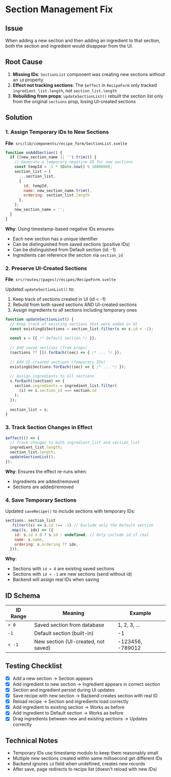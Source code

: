 # Section Management Fix

## Issue
When adding a new section and then adding an ingredient to that section, both the section and ingredient would disappear from the UI.

## Root Cause
1. **Missing IDs**: `SectionList` component was creating new sections without an `id` property
2. **Effect not tracking sections**: The `$effect` in `RecipeForm` only tracked `ingredient_list.length`, not `section_list.length`
3. **Rebuilding from props**: `updateSectionList()` rebuilt the section list only from the original `sections` prop, losing UI-created sections

## Solution

### 1. Assign Temporary IDs to New Sections
**File**: `src/lib/components/recipe_form/SectionList.svelte`

```javascript
function onAddSection() {
  if ((new_section_name || '').trim()) {
    // Generate a temporary negative ID for new sections
    const tempId = -1 * (Date.now() % 1000000);
    section_list = [
      ...section_list,
      { 
        id: tempId,
        name: new_section_name.trim(), 
        ordering: section_list.length 
      },
    ];
    new_section_name = '';
  }
}
```

**Why**: Using timestamp-based negative IDs ensures:
- Each new section has a unique identifier
- Can be distinguished from saved sections (positive IDs)
- Can be distinguished from Default section (id: -1)
- Ingredients can reference the section via `section_id`

### 2. Preserve UI-Created Sections
**File**: `src/routes/(pages)/recipes/RecipeForm.svelte`

Updated `updateSectionList()` to:
1. Keep track of sections created in UI (id < -1)
2. Rebuild from both saved sections AND UI-created sections
3. Assign ingredients to all sections including temporary ones

```javascript
function updateSectionList() {
  // Keep track of existing sections that were added in UI
  const existingUiSections = section_list.filter(s => s.id < -1);
  
  const s = [{ /* Default section */ }];
  
  // Add saved sections (from props)
  (sections ?? []).forEach((sec) => { /* ... */ });
  
  // Add UI-created sections (temporary IDs)
  existingUiSections.forEach((sec) => { /* ... */ });
  
  // Assign ingredients to all sections
  s.forEach((section) => {
    section.ingredients = ingredient_list.filter(
      (i) => i.section_id === section.id
    );
  });
  
  section_list = s;
}
```

### 3. Track Section Changes in Effect
```javascript
$effect(() => {
  // Track changes to both ingredient_list and section_list
  ingredient_list.length;
  section_list.length;
  updateSectionList();
});
```

**Why**: Ensures the effect re-runs when:
- Ingredients are added/removed
- Sections are added/removed

### 4. Save Temporary Sections
Updated `saveRecipe()` to include sections with temporary IDs:

```javascript
sections: section_list
  .filter((s) => s.id !== -1) // Exclude only the Default section
  .map((s, idx) => ({
    id: s.id > 0 ? s.id : undefined, // Only include id if real
    name: s.name,
    ordering: s.ordering ?? idx,
  })),
```

**Why**: 
- Sections with `id > 0` are existing saved sections
- Sections with `id < -1` are new sections (send without id)
- Backend will assign real IDs when saving

## ID Schema

| ID Range | Meaning | Example |
|----------|---------|---------|
| `> 0` | Saved section from database | 1, 2, 3, ... |
| `-1` | Default section (built-in) | -1 |
| `< -1` | New section (UI-created, not saved) | -123456, -789012 |

## Testing Checklist
- [x] Add a new section → Section appears
- [x] Add ingredient to new section → Ingredient appears in correct section
- [x] Section and ingredient persist during UI updates
- [x] Save recipe with new section → Backend creates section with real ID
- [x] Reload recipe → Section and ingredients load correctly
- [x] Add ingredient to existing section → Works as before
- [x] Add ingredient to Default section → Works as before
- [x] Drag ingredients between new and existing sections → Updates correctly

## Technical Notes
- Temporary IDs use timestamp modulo to keep them reasonably small
- Multiple new sections created within same millisecond get different IDs
- Backend ignores `id` field when undefined, creates new records
- After save, page redirects to recipe list (doesn't reload with new IDs)
